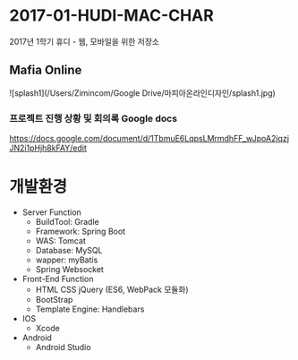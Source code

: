 # 2017-01-HUDI-MAC-CHAR

2017년 1학기 휴디 - 웹, 모바일을 위한 저장소

## Mafia Online
![splash1](/Users/Zimincom/Google Drive/마피아온라인디자인/splash1.jpg)

### 프로젝트 진행 상황 및 회의록 Google docs
https://docs.google.com/document/d/1TbmuE6LqpsLMrmdhFF_wJpoA2jqzjJN2i1pHjh8kFAY/edit



# 개발환경

* Server Function
    * BuildTool: Gradle
    * Framework: Spring Boot    
    * WAS: Tomcat
    * Database: MySQL
    * wapper: myBatis
    * Spring Websocket
* Front-End Function
    * HTML CSS jQuery (ES6, WebPack 모듈화)
    * BootStrap
    * Template Engine: Handlebars
* IOS
    * Xcode
* Android
    * Android Studio 